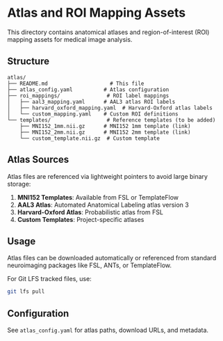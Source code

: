 # Atlas and ROI Mapping Assets

This directory contains anatomical atlases and region-of-interest (ROI) mapping assets for medical image analysis.

## Structure

```
atlas/
├── README.md                    # This file
├── atlas_config.yaml          # Atlas configuration
├── roi_mappings/               # ROI label mappings
│   ├── aal3_mapping.yaml      # AAL3 atlas ROI labels
│   ├── harvard_oxford_mapping.yaml  # Harvard-Oxford atlas labels
│   └── custom_mapping.yaml    # Custom ROI definitions
└── templates/                  # Reference templates (to be added)
    ├── MNI152_1mm.nii.gz      # MNI152 1mm template (link)
    ├── MNI152_2mm.nii.gz      # MNI152 2mm template (link)
    └── custom_template.nii.gz  # Custom template
```

## Atlas Sources

Atlas files are referenced via lightweight pointers to avoid large binary storage:

1. **MNI152 Templates**: Available from FSL or TemplateFlow
2. **AAL3 Atlas**: Automated Anatomical Labeling atlas version 3
3. **Harvard-Oxford Atlas**: Probabilistic atlas from FSL
4. **Custom Templates**: Project-specific atlases

## Usage

Atlas files can be downloaded automatically or referenced from standard neuroimaging packages like FSL, ANTs, or TemplateFlow.

For Git LFS tracked files, use:
```bash
git lfs pull
```

## Configuration

See `atlas_config.yaml` for atlas paths, download URLs, and metadata.
